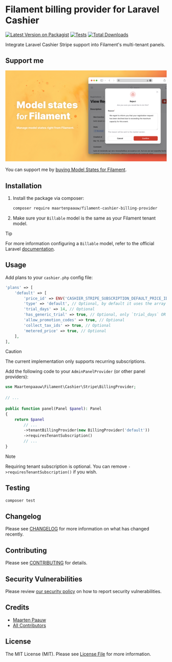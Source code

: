 # Filament billing provider for Laravel Cashier

[![Latest Version on Packagist](https://img.shields.io/packagist/v/maartenpaauw/filament-cashier-billing-provider.svg?style=flat-square)](https://packagist.org/packages/maartenpaauw/filament-cashier-billing-provider)
[![Tests](https://img.shields.io/github/actions/workflow/status/maartenpaauw/filament-cashier-billing-provider/run-tests.yml?branch=main&label=tests&style=flat-square)](https://github.com/maartenpaauw/filament-cashier-billing-provider/actions/workflows/run-tests.yml)
[![Total Downloads](https://img.shields.io/packagist/dt/maartenpaauw/filament-cashier-billing-provider.svg?style=flat-square)](https://packagist.org/packages/maartenpaauw/filament-cashier-billing-provider)

Integrate Laravel Cashier Stripe support into Filament's multi-tenant panels.

## Support me

<p class="filament-hidden">
    <a href="https://filamentphp.com/plugins/maartenpaauw-model-states">
        <img src="https://raw.githubusercontent.com/maartenpaauw/model-states-for-filament-docs/main/assets/images/model-states-for-filament-banner.jpg"
            alt="Model States for Filament"
            width="700px" />
    </a>
</p>

You can support me by [buying Model States for Filament](https://filamentphp.com/plugins/maartenpaauw-model-states).

## Installation

1. Install the package via composer:

    ```bash
    composer require maartenpaauw/filament-cashier-billing-provider
    ```

2. Make sure your `Billable` model is the same as your Filament tenant model.

> [!TIP]
> For more information configuring a `Billable` model, refer to the official
> Laravel [documentation](https://laravel.com/docs/11.x/billing#billable-model).

## Usage

Add plans to your `cashier.php` config file:

```php
'plans' => [
    'default' => [
        'price_id' => ENV('CASHIER_STRIPE_SUBSCRIPTION_DEFAULT_PRICE_ID'),
        'type' => 'default', // Optional, by default it uses the array key as type.
        'trial_days' => 14, // Optional
        'has_generic_trial' => true, // Optional, only `trial_days` OR `has_generic_trial` can be used.
        'allow_promotion_codes' => true, // Optional
        'collect_tax_ids' => true, // Optional
        'metered_price' => true, // Optional
    ],
],
```

> [!CAUTION]
> The current implementation only supports recurring subscriptions.

Add the following code to your `AdminPanelProvider` (or other panel providers):

```php
use Maartenpaauw\Filament\Cashier\Stripe\BillingProvider;

// ...

public function panel(Panel $panel): Panel
{
    return $panel
        // ...
        ->tenantBillingProvider(new BillingProvider('default'))
        ->requiresTenantSubscription()
        // ...
}
```

> [!NOTE]
> Requiring tenant subscription is optional. You can remove `->requiresTenantSubscription()` if you wish.

## Testing

```bash
composer test
```

## Changelog

Please see [CHANGELOG](CHANGELOG.md) for more information on what has changed recently.

## Contributing

Please see [CONTRIBUTING](CONTRIBUTING.md) for details.

## Security Vulnerabilities

Please review [our security policy](../../security/policy) on how to report security vulnerabilities.

## Credits

- [Maarten Paauw](https://github.com/maartenpaauw)
- [All Contributors](../../contributors)

## License

The MIT License (MIT). Please see [License File](LICENSE.md) for more information.
